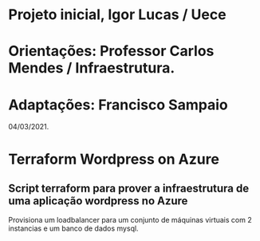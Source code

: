 # Projeto inicial, Igor Lucas / Uece
# Orientações: Professor Carlos Mendes / Infraestrutura.
# Adaptações: Francisco Sampaio 
04/03/2021.
# Terraform Wordpress on Azure
## Script terraform para prover a infraestrutura de uma aplicação wordpress no Azure
Provisiona um loadbalancer para um conjunto de máquinas virtuais com 2 instancias e um banco de dados mysql. 

